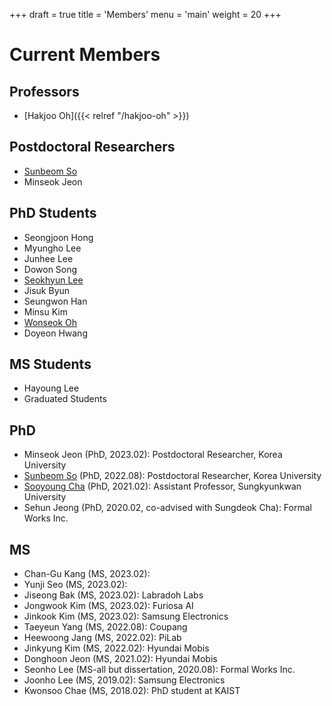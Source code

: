 +++
draft = true
title = 'Members'
menu = 'main'
weight = 20
+++

# Current Members

## Professors

- [Hakjoo Oh]({{< relref "/hakjoo-oh" >}})

## Postdoctoral Researchers
- [Sunbeom So](https://sites.google.com/site/sunbeomsoprl/)
- Minseok Jeon

## PhD Students
- Seongjoon Hong
- Myungho Lee
- Junhee Lee
- Dowon Song
- [Seokhyun Lee](https://seokhyunlee.info/)
- Jisuk Byun
- Seungwon Han
- Minsu Kim
- [Wonseok Oh](https://marinelay.pages.dev/)
- Doyeon Hwang

## MS Students
- Hayoung Lee
- Graduated Students

## PhD
- Minseok Jeon (PhD, 2023.02): Postdoctoral Researcher, Korea University
- [Sunbeom So](https://sites.google.com/site/sunbeomsoprl/) (PhD, 2022.08): Postdoctoral Researcher, Korea University
- [Sooyoung Cha](https://sites.google.com/view/sooyoungcha/) (PhD, 2021.02): Assistant Professor, Sungkyunkwan University
- Sehun Jeong (PhD, 2020.02, co-advised with Sungdeok Cha): Formal Works Inc.

## MS
- Chan-Gu Kang (MS, 2023.02):
- Yunji Seo (MS, 2023.02):
- Jiseong Bak (MS, 2023.02): Labradoh Labs
- Jongwook Kim (MS, 2023.02): Furiosa AI
- Jinkook Kim (MS, 2023.02): Samsung Electronics
- Taeyeun Yang (MS, 2022.08): Coupang
- Heewoong Jang (MS, 2022.02): PiLab
- Jinkyung Kim (MS, 2022.02): Hyundai Mobis
- Donghoon Jeon (MS, 2021.02): Hyundai Mobis
- Seonho Lee (MS-all but dissertation, 2020.08): Formal Works Inc.
- Joonho Lee (MS, 2019.02): Samsung Electronics
- Kwonsoo Chae (MS, 2018.02): PhD student at KAIST